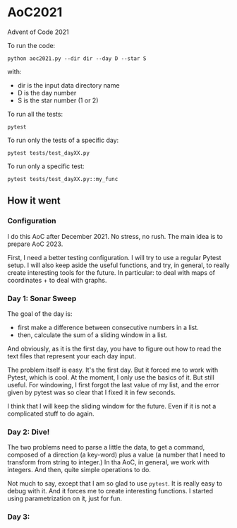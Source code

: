 # AoC2021

Advent of Code 2021

To run the code:

```commandline
python aoc2021.py --dir dir --day D --star S
```
with:

- dir is the input data directory name
- D is the day number
- S is the star number (1 or 2)

To run all the tests:

```commandline
pytest
```

To run only the tests of a specific day:

```commandline
pytest tests/test_dayXX.py
```

To run only a specific test:

```commandline
pytest tests/test_dayXX.py::my_func
```

## How it went

### Configuration

I do this AoC after December 2021. No stress, no rush. The main idea is to prepare AoC 2023.

First, I need a better testing configuration. I will try to use a regular Pytest setup. I will also keep aside the
useful functions, and try, in general, to really create interesting tools for the future. In particular: to deal with
maps of coordinates + to deal with graphs.

### Day 1: Sonar Sweep

The goal of the day is:

- first make a difference between consecutive numbers in a list.
- then, calculate the sum of a sliding window in a list.

And obviously, as it is the first day, you have to figure out how to read the text files that represent your each day
input.

The problem itself is easy. It's the first day. But it forced me to work with Pytest, which is cool. At the moment, I
only use the basics of it. But still useful. For windowing, I first forgot the last value of my list, and the error
given by pytest was so clear that I fixed it in few seconds.

I think that I will keep the sliding window for the future. Even if it is not a complicated stuff to do again.

### Day 2: Dive!

The two problems need to parse a little the data, to get a command, composed of a direction (a key-word) plus a value
(a number that I need to transform from string to integer.) In tha AoC, in general, we work with integers. And then,
quite simple operations to do.

Not much to say, except that I am so glad to use `pytest`. It is really easy to debug with it. And it forces me to
create interesting functions. I started using parametrization on it, just for fun.

### Day 3: